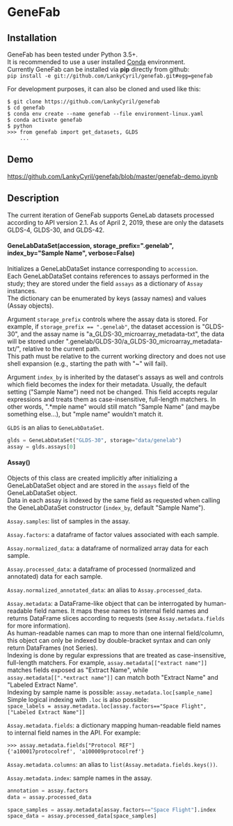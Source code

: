 # GeneFab

## Installation

GeneFab has been tested under Python 3.5+.  
It is recommended to use a user installed
[Conda](https://www.anaconda.com/download/) environment.  
Currently GeneFab can be installed via **pip** directly from github:  
`pip install -e git://github.com/LankyCyril/genefab.git#egg=genefab`

For development purposes, it can also be cloned and used like this:

```
$ git clone https://github.com/LankyCyril/genefab
$ cd genefab
$ conda env create --name genefab --file environment-linux.yaml
$ conda activate genefab
$ python
>>> from genefab import get_datasets, GLDS
    ...
```

## Demo

https://github.com/LankyCyril/genefab/blob/master/genefab-demo.ipynb

## Description

The current iteration of GeneFab supports GeneLab datasets processed according
to API version 2.1. As of April 2, 2019, these are only the datasets
GLDS-4, GLDS-30, and GLDS-42.

#### GeneLabDataSet(accession, storage_prefix=".genelab", index_by="Sample Name", verbose=False)

Initializes a GeneLabDataSet instance corresponding to `accession`.  
Each GeneLabDataSet contains references to assays performed in the study; they
are stored under the field `assays` as a dictionary of `Assay` instances.  
The dictionary can be enumerated by keys (assay names) and values
(Assay objects).

Argument `storage_prefix` controls where the assay data is stored. For example,
if `storage_prefix == ".genelab"`, the dataset accession is "GLDS-30", and the
assay name is "a_GLDS-30_microarray_metadata-txt", the data will be stored under
".genelab/GLDS-30/a_GLDS-30_microarray_metadata-txt/", relative to the current
path.  
This path must be relative to the current working directory and does not use
shell expansion (e.g., starting the path with "~" will fail).

Argument `index_by` is inherited by the dataset's assays as well and controls
which field becomes the index for their metadata. Usually, the default setting
("Sample Name") need not be changed. This field accepts regular expressions and
treats them as case-insensitive, full-length matchers. In other words,
".*mple name" would still match "Sample Name" (and maybe something else...), but
"mple name" wouldn't match it.

`GLDS` is an alias to `GeneLabDataSet`.

```python
glds = GeneLabDataSet("GLDS-30", storage="data/genelab")
assay = glds.assays[0]
```

#### Assay()

Objects of this class are created implicitly after initializing a GeneLabDataSet
object and are stored in the `assays` field of the GeneLabDataSet object.  
Data in each assay is indexed by the same field as requested when calling
the GeneLabDataSet constructor (`index_by`, default "Sample Name").

`Assay.samples`: list of samples in the assay.

`Assay.factors`: a dataframe of factor values associated with each sample.

`Assay.normalized_data`: a dataframe of normalized array data for each sample.

`Assay.processed_data`: a dataframe of processed (normalized and annotated) data
for each sample.

`Assay.normalized_annotated_data`: an alias to `Assay.processed_data`.

`Assay.metadata`: a DataFrame-like object that can be interrogated by
human-readable field names. It maps these names to internal field names and
returns DataFrame slices according to requests (see `Assay.metadata.fields` for
more information).  
As human-readable names can map to more than one internal field/column, this
object can only be indexed by double-bracket syntax and can only return
DataFrames (not Series).  
Indexing is done by regular expressions that are treated as case-insensitive,
full-length matchers. For example, `assay.metadata[["extract name"]]` matches
fields exposed as "Extract Name", while `assay.metadata[[".*extract name"]]` can
match both "Extract Name" and "Labeled Extract Name".  
Indexing by sample name is possible: `assay.metadata.loc[sample_name]`  
Simple logical indexing with `.loc` is also possible:  
`space_labels = assay.metadata.loc[assay.factors=="Space Flight", ["Labeled Extract Name"]]`

`Assay.metadata.fields`: a dictionary mapping human-readable field names to
internal field names in the API. For example:
```
>>> assay.metadata.fields["Protocol REF"]
{'a100017protocolref', 'a100009protocolref'}
```

`Assay.metadata.columns`: an alias to `list(Assay.metadata.fields.keys())`.

`Assay.metadata.index`: sample names in the assay.

```python
annotation = assay.factors
data = assay.processed_data

space_samples = assay.metadata[assay.factors=="Space Flight"].index
space_data = assay.processed_data[space_samples]
```
